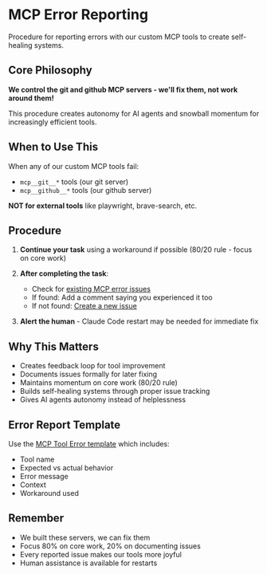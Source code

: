 # MCP Error Reporting

Procedure for reporting errors with our custom MCP tools to create self-healing systems.

## Core Philosophy

**We control the git and github MCP servers - we'll fix them, not work around them!**

This procedure creates autonomy for AI agents and snowball momentum for increasingly efficient tools.

## When to Use This

When any of our custom MCP tools fail:
- `mcp__git__*` tools (our git server)
- `mcp__github__*` tools (our github server)

**NOT for external tools** like playwright, brave-search, etc.

## Procedure

1. **Continue your task** using a workaround if possible (80/20 rule - focus on core work)

2. **After completing the task**:
   - Check for [existing MCP error issues](https://github.com/atxtechbro/dotfiles/issues?q=is%3Aissue+label%3Amcp-tool-error)
   - If found: Add a comment saying you experienced it too
   - If not found: [Create a new issue](https://github.com/atxtechbro/dotfiles/issues/new?template=mcp-tool-error.md)

3. **Alert the human** - Claude Code restart may be needed for immediate fix

## Why This Matters

- Creates feedback loop for tool improvement
- Documents issues formally for later fixing
- Maintains momentum on core work (80/20 rule)
- Builds self-healing systems through proper issue tracking
- Gives AI agents autonomy instead of helplessness

## Error Report Template

Use the [MCP Tool Error template](/.github/ISSUE_TEMPLATE/mcp-tool-error.md) which includes:
- Tool name
- Expected vs actual behavior
- Error message
- Context
- Workaround used

## Remember

- We built these servers, we can fix them
- Focus 80% on core work, 20% on documenting issues
- Every reported issue makes our tools more joyful
- Human assistance is available for restarts


